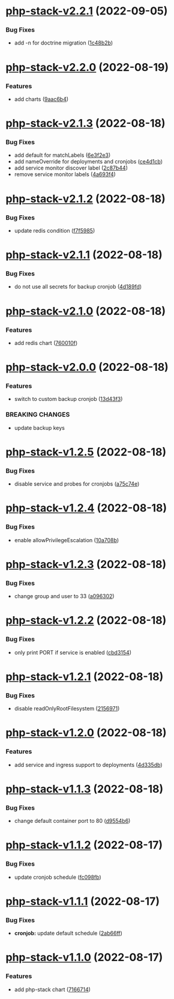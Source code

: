 # [php-stack-v2.2.1](https://github.com/MakairaIO/helm-charts/compare/php-stack-v2.2.0...php-stack-v2.2.1) (2022-09-05)


### Bug Fixes

* add -n for doctrine migration ([1c48b2b](https://github.com/MakairaIO/helm-charts/commit/1c48b2b5a4517b847fb6be5cfb21052c7a37da38))

# [php-stack-v2.2.0](https://github.com/MakairaIO/helm-charts/compare/php-stack-v2.1.3...php-stack-v2.2.0) (2022-08-19)


### Features

* add charts ([9aac6b4](https://github.com/MakairaIO/helm-charts/commit/9aac6b40b04de04960dfec8af8f7e9bec42ba252))

# [php-stack-v2.1.3](https://github.com/MakairaIO/helm-charts/compare/php-stack-v2.1.2...php-stack-v2.1.3) (2022-08-18)


### Bug Fixes

* add default for matchLabels ([6e3f2e3](https://github.com/MakairaIO/helm-charts/commit/6e3f2e3f8b28cb08c41b9447ee46f4252c7dadef))
* add nameOverride for deployments and cronjobs ([ce4d1cb](https://github.com/MakairaIO/helm-charts/commit/ce4d1cb3ae5d1b20e9da108e3fb292e139d8e856))
* add service monitor discover label ([2c87b44](https://github.com/MakairaIO/helm-charts/commit/2c87b4407dc81a7ba5ad11e2dd0c432c5ca4368c))
* remove service monitor labels ([4a693f4](https://github.com/MakairaIO/helm-charts/commit/4a693f4dbbb78b1c0fdcffd307b3bb9a39aec008))

# [php-stack-v2.1.2](https://github.com/MakairaIO/helm-charts/compare/php-stack-v2.1.1...php-stack-v2.1.2) (2022-08-18)


### Bug Fixes

* update redis condition ([f7f5985](https://github.com/MakairaIO/helm-charts/commit/f7f5985cc2ec593bd4b00889802979aade041301))

# [php-stack-v2.1.1](https://github.com/MakairaIO/helm-charts/compare/php-stack-v2.1.0...php-stack-v2.1.1) (2022-08-18)


### Bug Fixes

* do not use all secrets for backup cronjob ([4d189fd](https://github.com/MakairaIO/helm-charts/commit/4d189fd104f69b4431c5f285bcce1ce5eade5bf6))

# [php-stack-v2.1.0](https://github.com/MakairaIO/helm-charts/compare/php-stack-v2.0.0...php-stack-v2.1.0) (2022-08-18)


### Features

* add redis chart ([760010f](https://github.com/MakairaIO/helm-charts/commit/760010f8d708453c37c6d0dfb0f3ead9da69b7eb))

# [php-stack-v2.0.0](https://github.com/MakairaIO/helm-charts/compare/php-stack-v1.2.5...php-stack-v2.0.0) (2022-08-18)


### Features

* switch to custom backup cronjob ([13d43f3](https://github.com/MakairaIO/helm-charts/commit/13d43f3377726fab624721f21563a14a4da0c023))


### BREAKING CHANGES

* update backup keys

# [php-stack-v1.2.5](https://github.com/MakairaIO/helm-charts/compare/php-stack-v1.2.4...php-stack-v1.2.5) (2022-08-18)


### Bug Fixes

* disable service and probes for cronjobs ([a75c74e](https://github.com/MakairaIO/helm-charts/commit/a75c74e9f8ee7c13bb82bef46f1a9cbf590f64e4))

# [php-stack-v1.2.4](https://github.com/MakairaIO/helm-charts/compare/php-stack-v1.2.3...php-stack-v1.2.4) (2022-08-18)


### Bug Fixes

* enable allowPrivilegeEscalation ([10a708b](https://github.com/MakairaIO/helm-charts/commit/10a708b1b59be00a4f37e9ff09dfae0461d8327d))

# [php-stack-v1.2.3](https://github.com/MakairaIO/helm-charts/compare/php-stack-v1.2.2...php-stack-v1.2.3) (2022-08-18)


### Bug Fixes

* change group and user to 33 ([a096302](https://github.com/MakairaIO/helm-charts/commit/a09630276b2a0634a11ad0e5210dc4294f0daed5))

# [php-stack-v1.2.2](https://github.com/MakairaIO/helm-charts/compare/php-stack-v1.2.1...php-stack-v1.2.2) (2022-08-18)


### Bug Fixes

* only print PORT if service is enabled ([cbd3154](https://github.com/MakairaIO/helm-charts/commit/cbd3154817742e9483dd0eb9349e85ba7cd0ba63))

# [php-stack-v1.2.1](https://github.com/MakairaIO/helm-charts/compare/php-stack-v1.2.0...php-stack-v1.2.1) (2022-08-18)


### Bug Fixes

* disable readOnlyRootFilesystem ([2156971](https://github.com/MakairaIO/helm-charts/commit/2156971978432839603c8fe455313c9005c7c27b))

# [php-stack-v1.2.0](https://github.com/MakairaIO/helm-charts/compare/php-stack-v1.1.3...php-stack-v1.2.0) (2022-08-18)


### Features

* add service and ingress support to deployments ([4d335db](https://github.com/MakairaIO/helm-charts/commit/4d335db937595f6568495fd94a7865e8b7366ad2))

# [php-stack-v1.1.3](https://github.com/MakairaIO/helm-charts/compare/php-stack-v1.1.2...php-stack-v1.1.3) (2022-08-18)


### Bug Fixes

* change default container port to 80 ([d9554b6](https://github.com/MakairaIO/helm-charts/commit/d9554b6a357ba2efaf9f17c35cc17cc963e578c3))

# [php-stack-v1.1.2](https://github.com/MakairaIO/helm-charts/compare/php-stack-v1.1.1...php-stack-v1.1.2) (2022-08-17)


### Bug Fixes

* update cronjob schedule ([fc098fb](https://github.com/MakairaIO/helm-charts/commit/fc098fbbcac1f11be6b9c7a5fb80730a0ce64b17))

# [php-stack-v1.1.1](https://github.com/MakairaIO/helm-charts/compare/php-stack-v1.1.0...php-stack-v1.1.1) (2022-08-17)


### Bug Fixes

* **cronjob:** update default schedule ([2ab66ff](https://github.com/MakairaIO/helm-charts/commit/2ab66ff4b308eb6be692f059a289434aeebdc706))

# [php-stack-v1.1.0](https://github.com/MakairaIO/helm-charts/compare/php-stack-v1.0.0...php-stack-v1.1.0) (2022-08-17)


### Features

* add php-stack chart ([7166714](https://github.com/MakairaIO/helm-charts/commit/716671481e73f473819c2931c2f23d52a2aef216))

